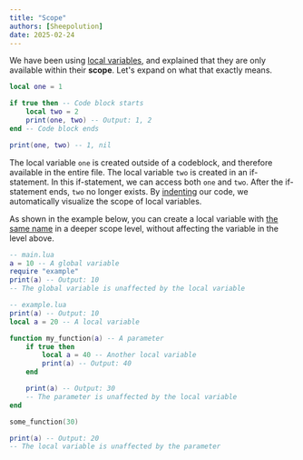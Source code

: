 ```yaml
---
title: "Scope"
authors: [Sheepolution]
date: 2025-02-24
---
```


We have been using [local variables](../fundamentals/variables#local-variables), and explained that they are only available within their **scope**. Let's expand on what that exactly means.

```lua
local one = 1

if true then -- Code block starts
    local two = 2
    print(one, two) -- Output: 1, 2
end -- Code block ends

print(one, two) -- 1, nil
```

The local variable `one` is created outside of a codeblock, and therefore available in the entire file. The local variable `two` is created in an if-statement. In this if-statement, we can access both `one` and `two`. After the if-statement ends, `two` no longer exists. By <ins>indenting</ins> our code, we automatically visualize the scope of local variables.

As shown in the example below, you can create a local variable with <ins>the same name</ins> in a deeper scope level, without affecting the variable in the level above.

```lua
-- main.lua
a = 10 -- A global variable
require "example"
print(a) -- Output: 10
-- The global variable is unaffected by the local variable
```

```lua
-- example.lua
print(a) -- Output: 10
local a = 20 -- A local variable

function my_function(a) -- A parameter
    if true then
        local a = 40 -- Another local variable
        print(a) -- Output: 40
    end

    print(a) -- Output: 30
    -- The parameter is unaffected by the local variable
end

some_function(30)

print(a) -- Output: 20
-- The local variable is unaffected by the parameter
```